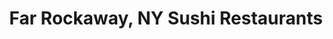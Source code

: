 ---
layout: city
title: Far Rockaway, NY Sushi Restaurants
permalink: /new-york/far-rockaway/
stateAbbr: NY
stateName: New York
cityName: Far Rockaway
---